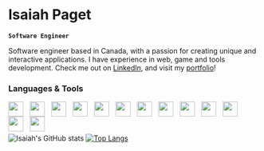# Isaiah Paget
**`Software Engineer`**  

Software engineer based in Canada, with a passion for creating unique and interactive applications. I have experience in web, game and tools development. Check me out on [LinkedIn](https://linkedin.com/in/isaiahpaget), and visit my [portfolio](https://isaiahpaget.ca)!


### Languages & Tools
<img align="left" alt="" width="30px" style="padding-right: 10px;" src="https://cdn.jsdelivr.net/gh/devicons/devicon/icons/react/react-original.svg"/>
<img align="left" alt="" width="30px" style="padding-right: 10px;" src="https://cdn.jsdelivr.net/gh/devicons/devicon/icons/javascript/javascript-original.svg"/>
<img align="left" alt="" width="30px" style="padding-right: 10px;" src="https://cdn.jsdelivr.net/gh/devicons/devicon/icons/typescript/typescript-original.svg"/>
<img align="left" alt="" width="30px" style="padding-right: 10px;" src="https://cdn.jsdelivr.net/gh/devicons/devicon/icons/tailwindcss/tailwindcss-plain.svg"/>
<img align="left" alt="" width="30px" style="padding-right: 10px;" src="https://cdn.jsdelivr.net/gh/devicons/devicon/icons/html5/html5-original.svg"/>
<img align="left" alt="" width="30px" style="padding-right: 10px;" src="https://cdn.jsdelivr.net/gh/devicons/devicon/icons/css3/css3-original.svg"/>
<img align="left" alt="" width="30px" style="padding-right: 10px;" src="https://cdn.jsdelivr.net/gh/devicons/devicon/icons/firebase/firebase-plain.svg"/>
<img align="left" alt="" width="30px" style="padding-right: 10px;" src="https://cdn.jsdelivr.net/gh/devicons/devicon/icons/express/express-original.svg"/>
<img align="left" alt="" width="30px" style="padding-right: 10px;" src="https://cdn.jsdelivr.net/gh/devicons/devicon/icons/nodejs/nodejs-original.svg"/>
<img align="left" alt="" width="30px" style="padding-right: 10px;" src="https://cdn.jsdelivr.net/gh/devicons/devicon/icons/python/python-original.svg"/>
<img align="left" alt="" width="30px" style="padding-right: 10px;" src="https://cdn.jsdelivr.net/gh/devicons/devicon/icons/csharp/csharp-original.svg"/>
<img align="left" alt="" width="30px" style="padding-right: 10px;" src="https://cdn.jsdelivr.net/gh/devicons/devicon/icons/unity/unity-original.svg"/>
<img align="left" alt="" width="30px" style="padding-right: 10px;" src="https://cdn.jsdelivr.net/gh/devicons/devicon/icons/git/git-original.svg"/>

<br/>
<br/>
<br/>


![Isaiah's GitHub stats](https://github-readme-stats-git-master-isaiahpaget.vercel.app/api?username=isaiahpaget&show_icons=true&theme=nightowl) [![Top Langs](https://github-readme-stats-git-master-isaiahpaget.vercel.app/api/top-langs/?username=isaiahpaget&theme=nightowl&layout=compact)](https://github.com/anuraghazra/github-readme-stats)

<br/>
